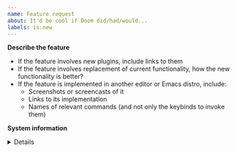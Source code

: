 ```yaml
---
name: Feature request
about: It'd be cool if Doom did/had/would...
labels: is:new
---
```


**Describe the feature**
- If the feature involves new plugins, include links to them
- If the feature involves replacement of current functionality, how the new
  functionality is better?
- If the feature is implemented in another editor or Emacs distro, include:
  - Screenshots or screencasts of it
  - Links to its implementation
  - Names of relevant commands (and not only the keybinds to invoke them)


**System information**
<details><pre>
Place the output of `M-x doom/info` or `~/.emacs.d/bin/doom info` here.
</pre></details>
